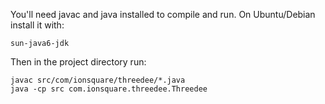 You'll need javac and java installed to compile and run. On Ubuntu/Debian install it with:

    sun-java6-jdk

Then in the project directory run:

    javac src/com/ionsquare/threedee/*.java
    java -cp src com.ionsquare.threedee.Threedee